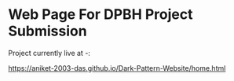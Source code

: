 # Web Page For DPBH Project Submission

Project currently live at -:

https://aniket-2003-das.github.io/Dark-Pattern-Website/home.html
